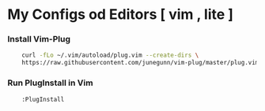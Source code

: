 # My Configs od Editors [ vim , lite ]

### Install Vim-Plug
```bash
	curl -fLo ~/.vim/autoload/plug.vim --create-dirs \
    https://raw.githubusercontent.com/junegunn/vim-plug/master/plug.vim
```

### Run PlugInstall in Vim
```bash
	:PlugInstall
```

